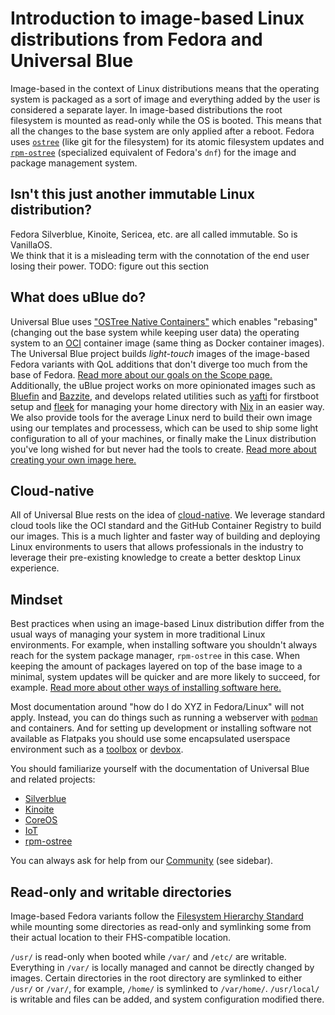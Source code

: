 # Introduction to image-based Linux distributions from Fedora and Universal Blue

Image-based in the context of Linux distributions means that the operating system is packaged as a sort of image and everything added by the user is considered a separate layer. In image-based distributions the root filesystem is mounted as read-only while the OS is booted. This means that all the changes to the base system are only applied after a reboot. Fedora uses [`ostree`](https://ostreedev.github.io/ostree/) (like git for the filesystem) for its atomic filesystem updates and [`rpm-ostree`](https://docs.fedoraproject.org/en-US/fedora/latest/system-administrators-guide/package-management/rpm-ostree/) (specialized equivalent of Fedora's `dnf`) for the image and package management system.

## Isn't this just another immutable Linux distribution?

Fedora Silverblue, Kinoite, Sericea, etc. are all called immutable. So is VanillaOS.   
We think that it is a misleading term with the connotation of the end user losing their power.
TODO: figure out this section

## What does uBlue do?

Universal Blue uses ["OSTree Native Containers"](https://fedoraproject.org/wiki/Changes/OstreeNativeContainerStable) which enables "rebasing" (changing out the base system while keeping user data) the operating system to an [OCI](https://opencontainers.org/) container image (same thing as Docker container images).  
The Universal Blue project builds *light-touch* images of the image-based Fedora variants with QoL additions that don't diverge too much from the base of Fedora. [Read more about our goals on the Scope page.](https://universal-blue.org/scope/)  
Additionally, the uBlue project works on more opinionated images such as [Bluefin](https://github.com/ublue-os/bluefin) and [Bazzite](https://github.com/ublue-os/bazzite), and develops related utilities such as [yafti](https://github.com/ublue-os/yafti) for firstboot setup and [fleek](https://github.com/ublue-os/fleek) for managing your home directory with [Nix](https://nixos.org/) in an easier way.  
We also provide tools for the average Linux nerd to build their own image using our templates and processess, which can be used to ship some light configuration to all of your machines, or finally make the Linux distribution you've long wished for but never had the tools to create. [Read more about creating your own image here.](http://universal-blue.org/tinker/0-make-your-own/)

## Cloud-native

All of Universal Blue rests on the idea of [cloud-native](https://en.wikipedia.org/wiki/Cloud-native_computing). We leverage standard cloud tools like the OCI standard and the GitHub Container Registry to build our images. This is a much lighter and faster way of building and deploying Linux environments to users that allows professionals in the industry to leverage their pre-existing knowledge to create a better desktop Linux experience.

## Mindset

Best practices when using an image-based Linux distribution differ from the usual ways of managing your system in more traditional Linux environments. For example, when installing software you shouldn't always reach for the system package manager, `rpm-ostree` in this case. When keeping the amount of packages layered on top of the base image to a minimal, system updates will be quicker and are more likely to succeed, for example. [Read more about other ways of installing software here.](https://universal-blue.org/guide/software/)

Most documentation around "how do I do XYZ in Fedora/Linux" will not apply. Instead, you can do things such as running a webserver with [`podman`](https://podman.io/) and containers. And for setting up development or installing software not available as Flatpaks you should use some encapsulated userspace environment such as a [toolbox](https://universal-blue.org/guide/toolbox/) or [devbox](https://www.jetpack.io/devbox/).

You should familiarize yourself with the documentation of Universal Blue and related projects:

- [Silverblue](https://docs.fedoraproject.org/en-US/fedora-silverblue/)
- [Kinoite](https://docs.fedoraproject.org/en-US/fedora-kinoite/)
- [CoreOS](https://docs.fedoraproject.org/en-US/fedora-coreos/)
- [IoT](https://docs.fedoraproject.org/en-US/iot/)
- [rpm-ostree](https://coreos.github.io/rpm-ostree/)

You can always ask for help from our [Community](https://universal-blue.org/CODE_OF_CONDUCT/) (see sidebar).

## Read-only and writable directories

Image-based Fedora variants follow the [Filesystem Hierarchy Standard](https://en.wikipedia.org/wiki/Filesystem_Hierarchy_Standard) while mounting some directories as read-only and symlinking some from their actual location to their FHS-compatible location.

`/usr/` is read-only when booted while `/var/` and `/etc/` are writable. Everything in `/var/` is locally managed and cannot be directly changed by images. Certain directories in the root directory are symlinked to either `/usr/` or `/var/`, for example, `/home/` is symlinked to `/var/home/`. `/usr/local/` is writable and files can be added, and system configuration modified there. 